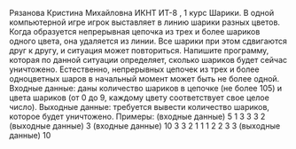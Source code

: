 Рязанова Кристина Михайловна ИКНТ ИТ-8 , 1 курс
Шарики. В одной компьютерной игре игрок выставляет в линию шарики
разных цветов. Когда образуется непрерывная цепочка из трех и более
шариков одного цвета, она удаляется из линии. Все шарики при этом
сдвигаются друг к другу, и ситуация может повториться. Напишите
программу, которая по данной ситуации определяет, сколько шариков будет
сейчас уничтожено. Естественно, непрерывных цепочек из трех и более
одноцветных шаров в начальный момент может быть не более одной.
Входные данные: даны количество шариков в цепочке (не более 105) и цвета
шариков (от 0 до 9, каждому цвету соответствует свое целое число).
Выходные данные: требуется вывести количество шариков, которое будет
уничтожено.
Примеры:
(входные данные)
5 1 3 3 3 2
(выходные данные)
3
(входные данные)
10 3 3 2 1 1 1 2 2 3 3
(выходные данные)
10

